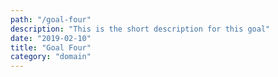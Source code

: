 ```yaml
---
path: "/goal-four"
description: "This is the short description for this goal"
date: "2019-02-10"
title: "Goal Four"
category: "domain"
---
```

